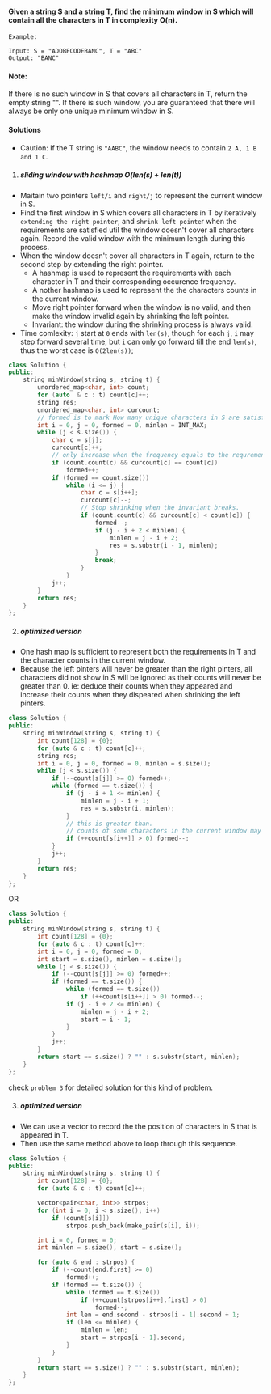 #### Given a string S and a string T, find the minimum window in S which will contain all the characters in T in complexity O(n).

```
Example:

Input: S = "ADOBECODEBANC", T = "ABC"
Output: "BANC"
```

#### Note:

If there is no such window in S that covers all characters in T, return the empty string "".
If there is such window, you are guaranteed that there will always be only one unique minimum window in S.


#### Solutions

- Caution: If the T string is `"AABC"`, the window needs to contain `2 A, 1 B and 1 C`.

1. ##### sliding window with hashmap O(len(s) + len(t))

- Maitain two pointers `left/i` and `right/j` to represent the current window in S.
- Find the first window in S which covers all characters in T by iteratively `extending the right pointer`, and `shrink left pointe`r when the requirements are satisfied util the window doesn't cover all characters again. Record the valid window with the minimum length during this process.
- When the window doesn't cover all characters in T again, return to the second step by extending the right pointer.
    - A hashmap is used to represent the requirements with each character in T and their corresponding occurence frequency.
    - A nother hashmap is used to represent the the characters counts in the current window. 
    - Move right pointer forward when the window is no valid, and then make the window invalid again by shrinking the left pointer.
    - Invariant: the window during the shrinking process is always valid.
- Time comlexity: `j` start at `0` ends with `len(s)`, though for each `j`, `i` may step forward several time, but `i` can only go forward till the end `len(s)`, thus the worst case is `O(2len(s))`;

```c++
class Solution {
public:
    string minWindow(string s, string t) {
        unordered_map<char, int> count;
        for (auto  & c : t) count[c]++;
        string res;
        unordered_map<char, int> curcount;
        // formed is to mark How many unique characters in S are satisfied now.
        int i = 0, j = 0, formed = 0, minlen = INT_MAX;
        while (j < s.size()) {
            char c = s[j];
            curcount[c]++;
            // only increase when the frequency equals to the requrement.
            if (count.count(c) && curcount[c] == count[c])
                formed++;
            if (formed == count.size())
                while (i <= j) {
                    char c = s[i++];
                    curcount[c]--;
                    // Stop shrinking when the invariant breaks.
                    if (count.count(c) && curcount[c] < count[c]) {
                        formed--;
                        if (j - i + 2 < minlen) {
                            minlen = j - i + 2;
                            res = s.substr(i - 1, minlen);
                        }
                        break;
                    }
                }
            j++;
        }
        return res;
    }
};
```

2. ##### optimized version

- One hash map is sufficient to represent both the requirements in T and the character counts in the current window.
- Because the left pinters will never be greater than the right pinters, all characters did not show in S will be ignored as their counts will never be greater than 0. ie: deduce their counts when they appeared and increase their counts when they dispeared when shrinking the left pinters.


```c++
class Solution {
public:
    string minWindow(string s, string t) {
        int count[128] = {0};
        for (auto & c : t) count[c]++;
        string res;
        int i = 0, j = 0, formed = 0, minlen = s.size();
        while (j < s.size()) {
            if (--count[s[j]] >= 0) formed++;
            while (formed == t.size()) {
                if (j - i + 1 <= minlen) {
                    minlen = j - i + 1;
                    res = s.substr(i, minlen);
                }
                // this is greater than.
                // counts of some characters in the current window may be more than the requirements.
                if (++count[s[i++]] > 0) formed--;
            }
            j++;
        }
        return res;
    }
};
```

OR

```c++
class Solution {
public:
    string minWindow(string s, string t) {
        int count[128] = {0};
        for (auto & c : t) count[c]++;
        int i = 0, j = 0, formed = 0;
        int start = s.size(), minlen = s.size();
        while (j < s.size()) {
            if (--count[s[j]] >= 0) formed++;
            if (formed == t.size()) {
                while (formed == t.size())
                    if (++count[s[i++]] > 0) formed--;
                if (j - i + 2 <= minlen) {
                    minlen = j - i + 2;
                    start = i - 1;
                }
            }
            j++;
        }
        return start == s.size() ? "" : s.substr(start, minlen);
    }
};
```

check `problem 3` for detailed solution for this kind of problem.

3. ##### optimized version

- We can use a vector to record the the position of characters in S that is appeared in T.
- Then use the same method above to loop through this sequence.

```c++
class Solution {
public:
    string minWindow(string s, string t) {
        int count[128] = {0};
        for (auto & c : t) count[c]++;

        vector<pair<char, int>> strpos;
        for (int i = 0; i < s.size(); i++)
            if (count[s[i]])
                strpos.push_back(make_pair(s[i], i));

        int i = 0, formed = 0;
        int minlen = s.size(), start = s.size();

        for (auto & end : strpos) {
            if (--count[end.first] >= 0)
                formed++;
            if (formed == t.size()) {
                while (formed == t.size())
                    if (++count[strpos[i++].first] > 0)
                        formed--;
                int len = end.second - strpos[i - 1].second + 1;
                if (len <= minlen) {
                    minlen = len;
                    start = strpos[i - 1].second;
                }
            }
        }
        return start == s.size() ? "" : s.substr(start, minlen);
    }
};
```
